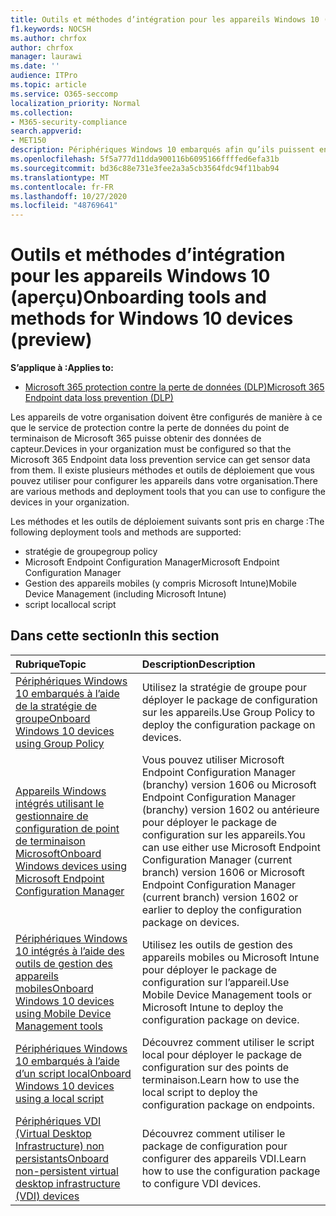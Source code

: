 ```yaml
---
title: Outils et méthodes d’intégration pour les appareils Windows 10 (aperçu)
f1.keywords: NOCSH
ms.author: chrfox
author: chrfox
manager: laurawi
ms.date: ''
audience: ITPro
ms.topic: article
ms.service: O365-seccomp
localization_priority: Normal
ms.collection:
- M365-security-compliance
search.appverid:
- MET150
description: Périphériques Windows 10 embarqués afin qu’ils puissent envoyer des données de capteur aux solutions de conformité de Microsoft 365
ms.openlocfilehash: 5f5a777d11dda900116b6095166ffffed6efa31b
ms.sourcegitcommit: bd36c88e731e3fee2a3a5cb3564fdc94f11bab94
ms.translationtype: MT
ms.contentlocale: fr-FR
ms.lasthandoff: 10/27/2020
ms.locfileid: "48769641"
---
```

# <a name="onboarding-tools-and-methods-for-windows-10-devices-preview"></a><span data-ttu-id="02d99-103">Outils et méthodes d’intégration pour les appareils Windows 10 (aperçu)</span><span class="sxs-lookup"><span data-stu-id="02d99-103">Onboarding tools and methods for Windows 10 devices (preview)</span></span>

<span data-ttu-id="02d99-104">**S’applique à :**</span><span class="sxs-lookup"><span data-stu-id="02d99-104">**Applies to:**</span></span>
- [<span data-ttu-id="02d99-105">Microsoft 365 protection contre la perte de données (DLP)</span><span class="sxs-lookup"><span data-stu-id="02d99-105">Microsoft 365 Endpoint data loss prevention (DLP)</span></span>](/microsoft-365/compliance/endpoint-dlp-learn-about)

<span data-ttu-id="02d99-106">Les appareils de votre organisation doivent être configurés de manière à ce que le service de protection contre la perte de données du point de terminaison de Microsoft 365 puisse obtenir des données de capteur.</span><span class="sxs-lookup"><span data-stu-id="02d99-106">Devices in your organization must be configured so that the Microsoft 365 Endpoint data loss prevention service can get sensor data from them.</span></span> <span data-ttu-id="02d99-107">Il existe plusieurs méthodes et outils de déploiement que vous pouvez utiliser pour configurer les appareils dans votre organisation.</span><span class="sxs-lookup"><span data-stu-id="02d99-107">There are various methods and deployment tools that you can use to configure the devices in your organization.</span></span>

<span data-ttu-id="02d99-108">Les méthodes et les outils de déploiement suivants sont pris en charge :</span><span class="sxs-lookup"><span data-stu-id="02d99-108">The following deployment tools and methods are supported:</span></span>

- <span data-ttu-id="02d99-109">stratégie de groupe</span><span class="sxs-lookup"><span data-stu-id="02d99-109">group policy</span></span>
- <span data-ttu-id="02d99-110">Microsoft Endpoint Configuration Manager</span><span class="sxs-lookup"><span data-stu-id="02d99-110">Microsoft Endpoint Configuration Manager</span></span>
- <span data-ttu-id="02d99-111">Gestion des appareils mobiles (y compris Microsoft Intune)</span><span class="sxs-lookup"><span data-stu-id="02d99-111">Mobile Device Management (including Microsoft Intune)</span></span>
- <span data-ttu-id="02d99-112">script local</span><span class="sxs-lookup"><span data-stu-id="02d99-112">local script</span></span>

## <a name="in-this-section"></a><span data-ttu-id="02d99-113">Dans cette section</span><span class="sxs-lookup"><span data-stu-id="02d99-113">In this section</span></span>
<span data-ttu-id="02d99-114">Rubrique</span><span class="sxs-lookup"><span data-stu-id="02d99-114">Topic</span></span> | <span data-ttu-id="02d99-115">Description</span><span class="sxs-lookup"><span data-stu-id="02d99-115">Description</span></span>
:---|:---
[<span data-ttu-id="02d99-116">Périphériques Windows 10 embarqués à l’aide de la stratégie de groupe</span><span class="sxs-lookup"><span data-stu-id="02d99-116">Onboard Windows 10 devices using Group Policy</span></span>](dlp-configure-endpoints-gp.md) | <span data-ttu-id="02d99-117">Utilisez la stratégie de groupe pour déployer le package de configuration sur les appareils.</span><span class="sxs-lookup"><span data-stu-id="02d99-117">Use Group Policy to deploy the configuration package on devices.</span></span>
[<span data-ttu-id="02d99-118">Appareils Windows intégrés utilisant le gestionnaire de configuration de point de terminaison Microsoft</span><span class="sxs-lookup"><span data-stu-id="02d99-118">Onboard Windows devices using Microsoft Endpoint Configuration Manager</span></span>](dlp-configure-endpoints-sccm.md) | <span data-ttu-id="02d99-119">Vous pouvez utiliser Microsoft Endpoint Configuration Manager (branchy) version 1606 ou Microsoft Endpoint Configuration Manager (branchy) version 1602 ou antérieure pour déployer le package de configuration sur les appareils.</span><span class="sxs-lookup"><span data-stu-id="02d99-119">You can use either use Microsoft Endpoint Configuration Manager (current branch) version 1606 or Microsoft Endpoint Configuration Manager (current branch) version 1602 or earlier to deploy the configuration package on devices.</span></span>
[<span data-ttu-id="02d99-120">Périphériques Windows 10 intégrés à l’aide des outils de gestion des appareils mobiles</span><span class="sxs-lookup"><span data-stu-id="02d99-120">Onboard Windows 10 devices using Mobile Device Management tools</span></span>](dlp-configure-endpoints-mdm.md) | <span data-ttu-id="02d99-121">Utilisez les outils de gestion des appareils mobiles ou Microsoft Intune pour déployer le package de configuration sur l’appareil.</span><span class="sxs-lookup"><span data-stu-id="02d99-121">Use Mobile Device Management tools or Microsoft Intune to deploy the configuration package on device.</span></span>
[<span data-ttu-id="02d99-122">Périphériques Windows 10 embarqués à l’aide d’un script local</span><span class="sxs-lookup"><span data-stu-id="02d99-122">Onboard Windows 10 devices using a local script</span></span>](dlp-configure-endpoints-script.md) | <span data-ttu-id="02d99-123">Découvrez comment utiliser le script local pour déployer le package de configuration sur des points de terminaison.</span><span class="sxs-lookup"><span data-stu-id="02d99-123">Learn how to use the local script to deploy the configuration package on endpoints.</span></span>
[<span data-ttu-id="02d99-124">Périphériques VDI (Virtual Desktop Infrastructure) non persistants</span><span class="sxs-lookup"><span data-stu-id="02d99-124">Onboard non-persistent virtual desktop infrastructure (VDI) devices</span></span>](dlp-configure-endpoints-vdi.md) | <span data-ttu-id="02d99-125">Découvrez comment utiliser le package de configuration pour configurer des appareils VDI.</span><span class="sxs-lookup"><span data-stu-id="02d99-125">Learn how to use the configuration package to configure VDI devices.</span></span>
